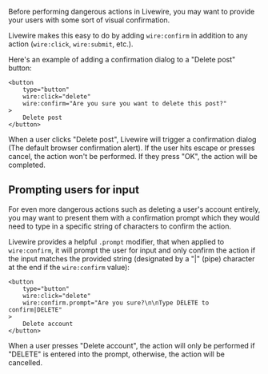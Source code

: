 
Before performing dangerous actions in Livewire, you may want to provide your users with some sort of visual confirmation.

Livewire makes this easy to do by adding `wire:confirm` in addition to any action (`wire:click`, `wire:submit`, etc.).

Here's an example of adding a confirmation dialog to a "Delete post" button:

```blade
<button
    type="button"
    wire:click="delete"
    wire:confirm="Are you sure you want to delete this post?"
>
    Delete post
</button>
```

When a user clicks "Delete post", Livewire will trigger a confirmation dialog (The default browser confirmation alert). If the user hits escape or presses cancel, the action won't be performed. If they press "OK", the action will be completed.

## Prompting users for input

For even more dangerous actions such as deleting a user's account entirely, you may want to present them with a confirmation prompt which they would need to type in a specific string of characters to confirm the action.

Livewire provides a helpful `.prompt` modifier, that when applied to `wire:confirm`, it will prompt the user for input and only confirm the action if the input matches the provided string (designated by a "|" (pipe) character at the end if the `wire:confirm` value):

```blade
<button
    type="button"
    wire:click="delete"
    wire:confirm.prompt="Are you sure?\n\nType DELETE to confirm|DELETE"
>
    Delete account
</button>
```

When a user presses "Delete account", the action will only be performed if "DELETE" is entered into the prompt, otherwise, the action will be cancelled.

